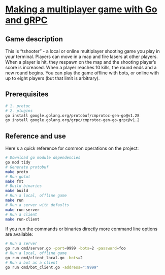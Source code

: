 # [Making a multiplayer game with Go and gRPC](https://mortenson.coffee/blog/making-multiplayer-game-go-and-grpc/)

## Game description

This is “tshooter” - a local or online multiplayer shooting game you play
in your terminal. Players can move in a map and fire lasers at other players.
When a player is hit, they respawn on the map and the shooting player’s score
is increased. When a player reaches 10 kills, the round ends and a new round
begins. You can play the game offline with bots, or online with up to eight
players (but that limit is arbitrary).

## Prerequisites

```bash
# 1. protoc
# 2. plugins
go install google.golang.org/protobuf/cmprotoc-gen-go@v1.28
go install google.golang.org/grpc/cmprotoc-gen-go-grpc@v1.2
```

## Reference and use

Here's a quick reference for common operations on the project:

```bash
# Download go module dependencies
go mod tidy
# Generate protobuf
make proto
# Run gofmt
make fmt
# Build binaries
make build
# Run a local, offline game
make run
# Run a server with defaults
make run-server
# Run a client
make run-client
```

If you run the commands or binaries directly more command line options are
available:

```bash
# Run a server
go run cmd/server.go -port=9999 -bots=2 -password=foo
# Run a local, offline game
go run cmd/client_local.go -bots=2
# Run a bot as a client
go run cmd/bot_client.go -address=":9999"
```
